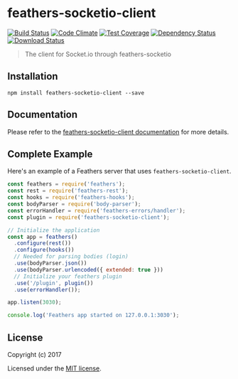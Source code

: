 # feathers-socketio-client

[![Build Status](https://travis-ci.org/feathersjs/feathers-socketio-client.png?branch=master)](https://travis-ci.org/feathersjs/feathers-socketio-client)
[![Code Climate](https://codeclimate.com/github/feathersjs/feathers-socketio-client/badges/gpa.svg)](https://codeclimate.com/github/feathersjs/feathers-socketio-client)
[![Test Coverage](https://codeclimate.com/github/feathersjs/feathers-socketio-client/badges/coverage.svg)](https://codeclimate.com/github/feathersjs/feathers-socketio-client/coverage)
[![Dependency Status](https://img.shields.io/david/feathersjs/feathers-socketio-client.svg?style=flat-square)](https://david-dm.org/feathersjs/feathers-socketio-client)
[![Download Status](https://img.shields.io/npm/dm/feathers-socketio-client.svg?style=flat-square)](https://www.npmjs.com/package/feathers-socketio-client)

> The client for Socket.io through feathers-socketio

## Installation

```
npm install feathers-socketio-client --save
```

## Documentation

Please refer to the [feathers-socketio-client documentation](http://docs.feathersjs.com/) for more details.

## Complete Example

Here's an example of a Feathers server that uses `feathers-socketio-client`. 

```js
const feathers = require('feathers');
const rest = require('feathers-rest');
const hooks = require('feathers-hooks');
const bodyParser = require('body-parser');
const errorHandler = require('feathers-errors/handler');
const plugin = require('feathers-socketio-client');

// Initialize the application
const app = feathers()
  .configure(rest())
  .configure(hooks())
  // Needed for parsing bodies (login)
  .use(bodyParser.json())
  .use(bodyParser.urlencoded({ extended: true }))
  // Initialize your feathers plugin
  .use('/plugin', plugin())
  .use(errorHandler());

app.listen(3030);

console.log('Feathers app started on 127.0.0.1:3030');
```

## License

Copyright (c) 2017

Licensed under the [MIT license](LICENSE).

